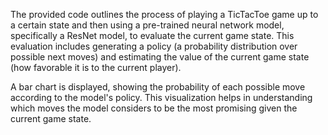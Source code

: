 The provided code outlines the process of playing a TicTacToe game up to a certain state 
and then using a pre-trained neural network model, specifically a ResNet model, to evaluate the current game state. 
This evaluation includes generating a policy (a probability distribution over possible next moves) 
and estimating the value of the current game state (how favorable it is to the current player). 

A bar chart is displayed, showing the probability of each possible move according to the model's policy. 
This visualization helps in understanding which moves 
the model considers to be the most promising given the current game state.
